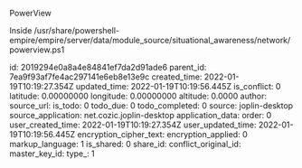 PowerView

Inside /usr/share/powershell-empire/empire/server/data/module\_source/situational\_awareness/network/powerview.ps1

id: 2019294e0a8a4e84841ef7da2d91ade6
parent_id: 7ea9f93af7fe4ac297141e6eb8e13e9c
created_time: 2022-01-19T10:19:27.354Z
updated_time: 2022-01-19T10:19:56.445Z
is_conflict: 0
latitude: 0.00000000
longitude: 0.00000000
altitude: 0.0000
author: 
source_url: 
is_todo: 0
todo_due: 0
todo_completed: 0
source: joplin-desktop
source_application: net.cozic.joplin-desktop
application_data: 
order: 0
user_created_time: 2022-01-19T10:19:27.354Z
user_updated_time: 2022-01-19T10:19:56.445Z
encryption_cipher_text: 
encryption_applied: 0
markup_language: 1
is_shared: 0
share_id: 
conflict_original_id: 
master_key_id: 
type_: 1
